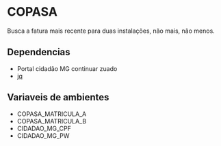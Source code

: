 # COPASA

Busca a fatura mais recente para duas instalações, não mais, não menos.

## Dependencias

- Portal cidadão MG continuar zuado
- [jq](https://stedolan.github.io/jq/)

## Variaveis de ambientes

- COPASA_MATRICULA_A
- COPASA_MATRICULA_B
- CIDADAO_MG_CPF
- CIDADAO_MG_PW

